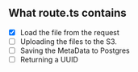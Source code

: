 ## What route.ts contains 
- [x] Load the file from the request 
- [ ] Uploading the files to the S3.
- [ ] Saving the MetaData to Postgres 
- [ ] Returning a UUID